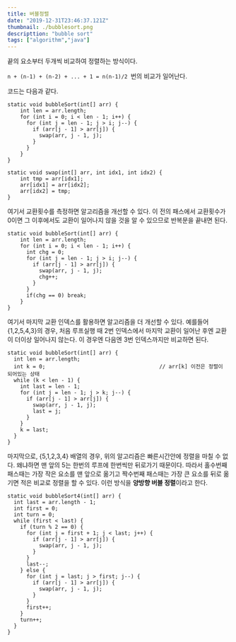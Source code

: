 ```yaml
---
title: 버블정렬
date: "2019-12-31T23:46:37.121Z"
thumbnail: ./bubblesort.png
descripttion: "bubble sort"
tags: ["algorithm","java"]
---
```


끝의 요소부터 두개씩 비교하여 정렬하는 방식이다.

```n + (n-1) + (n-2) + ... + 1 = n(n-1)/2 ```번의 비교가 일어난다.

코드는 다음과 같다.

```
static void bubbleSort(int[] arr) {
    int len = arr.length;
    for (int i = 0; i < len - 1; i++) {
      for (int j = len - 1; j > i; j--) {
        if (arr[j - 1] > arr[j]) {
          swap(arr, j - 1, j);
        }
      }
    }
}

static void swap(int[] arr, int idx1, int idx2) {
    int tmp = arr[idx1];
    arr[idx1] = arr[idx2];
    arr[idx2] = tmp;
}
```



여기서 교환횟수를 측정하면 알고리즘을 개선할 수 있다. 이 전의 패스에서 교환횟수가 0이면 그 이후에서도 교환이 일어나지 않을 것을 알 수 있으므로 반복문을 끝내면 된다.

```
static void bubbleSort(int[] arr) {
    int len = arr.length;
    for (int i = 0; i < len - 1; i++) {
      int chg = 0;
      for (int j = len - 1; j > i; j--) {
        if (arr[j - 1] > arr[j]) {
          swap(arr, j - 1, j);
          chg++;
        }
      }
      if(chg == 0) break;
    }
}
```



여기서 마지막 교환 인덱스를 활용하면 알고리즘을 더 개선할 수 있다. 예를들어 {1,2,5,4,3}의 경우, 처음 루프실행 때 2번 인덱스에서 마지막 교환이 일어난 후엔 교환이 더이상 일어나지 않는다. 이 경우엔  다음엔 3번 인덱스까지만 비교하면 된다.

```
static void bubbleSort(int[] arr) {
  int len = arr.length;
  int k = 0;									// arr[k] 이전은 정렬이 되어있는 상태
  while (k < len - 1) {
    int last = len - 1;
    for (int j = len - 1; j > k; j--) {
      if (arr[j - 1] > arr[j]) {
        swap(arr, j - 1, j);
        last = j;
      }
    }
    k = last;
  }
}
```



마지막으로, {5,1,2,3,4} 배열의 경우, 위의 알고리즘은 빠른시간안에 정렬을 마칠 수 없다. 왜냐하면 맨 앞의 5는 한번의 루프에 한번씩만 뒤로가기 때문이다. 따라서 홀수번째 패스때는 가장 작은 요소를 맨 앞으로 옮기고 짝수번째 패스때는 가장 큰 요소를 뒤로 옮기면 적은 비교로 정렬을 할 수 있다. 이런 방식을 **양방향 버블 정렬**이라고 한다.

```
static void bubbleSort4(int[] arr) {
  int last = arr.length - 1;
  int first = 0;
  int turn = 0;
  while (first < last) {
    if (turn % 2 == 0) {
      for (int j = first + 1; j < last; j++) {
        if (arr[j - 1] > arr[j]) {
          swap(arr, j - 1, j);
        }
      }
      last--;
    } else {
      for (int j = last; j > first; j--) {
        if (arr[j - 1] > arr[j]) {
          swap(arr, j - 1, j);
        }
      }
      first++;
    }
    turn++;
  }
}
```

